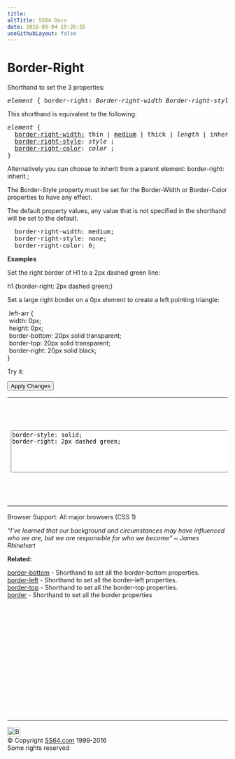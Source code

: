 ```yaml
---
title:
altTitle: SS64 Docs
date: 2016-09-04 19:26:55
useGithubLayout: false
---
```

<!-- #BeginLibraryItem "/Library/head_css.lbi" --><!-- #EndLibraryItem --><h1>Border-Right</h1>
<p>Shorthand to set the 3 properties:</p>
<pre><i>element</i> { border-right: <i>Border-right-width Border-right-style Border-right-color </i>;}</pre>
<p>This shorthand is equivalent to the following:<br>
</p>
<pre><i>element</i> {
  <a href="border-right-width.html">border-right-width:</a> thin | <u>medium</u> | thick | <i>length</i> | inherit ;
  <a href="border-right-style.html">border-right-style</a>: <i>style</i> ;
  <a href="border-right-color.html">border-right-color</a>: <i>color</i> ;
}</pre>
<p>Alternatively you can choose to inherit from a parent element: <span class="code">border-right: inherit ;</span></p>
<p>The Border-Style property must be set for the Border-Width or Border-Color properties to have any effect.</p>
<p>The default  property values, any value that is not specified in the shorthand will be set to the     default. </p>
<pre>  border-right-width: medium;
  border-right-style: none;
  border-right-color: 0;</pre>
<p><b>Examples</b></p>
<p>Set the right border of H1 to a 2px dashed green line:</p>
<p class="code">h1 {border-right: 2px dashed green;}</p>
<p>Set a large right border on a 0px element to create a left pointing triangle:</p>
<p class="code">.left-arr {<br>
&nbsp;width: 0px;<br>
&nbsp;height: 0px;<br>
&nbsp;border-bottom: 20px solid transparent;<br>
&nbsp;border-top: 20px solid transparent;<br>
&nbsp;border-right: 20px solid black;<br>
}</p>
<p>Try it:</p>
<input type="button" onclick="ApplyStyle()" value="Apply Changes">
<table>
  <tbody><tr>
    <td><textarea name="tryit" id="trycode" cols="60" rows="6" onfocus="this.style.background='#fff';" onblur="this.style.background='#eee';" tabindex="1">border-style: solid;
border-right: 2px dashed green;</textarea></td>
    <td><div id="tryresult">This is a sample of text with a CSS border. Each of the 4 borders can be styled separately with CSS.</div></td>
  </tr>
</tbody></table>
<p>Browser Support: All major browsers (CSS 1)</p>
<p class="quote"><i>“I've learned that our background and circumstances may have influenced who we are, but we are responsible for who we become” ~ James Rhinehart</i></p>
<p><b>Related:</b></p>
<p><a href="border-bottom.html">border-bottom</a> - Shorthand to set all the border-bottom properties.<br>
<a href="border-left.html">border-left</a> - Shorthand to set all the border-left properties.<br>
<a href="border-top.html">border-top</a> - Shorthand to set all the border-top properties.<br>
<a href="border.html">border</a> - Shorthand to set all the border properties</p><!-- #BeginLibraryItem "/Library/foot_css.lbi" --><p>
<!-- CSS -->
<ins class="adsbygoogle" style="display:inline-block;width:300px;height:250px" data-ad-client="ca-pub-6140977852749469" data-ad-slot="2739097502"></ins>
<script>
(adsbygoogle = window.adsbygoogle || []).push({});
</script></p>
<hr>
<div id="bl" class="footer"><a href="border-right.html#"><img src="../images/top.png" width="30" height="22" alt="Back to the Top"></a></div>
<div id="br" class="footer, tagline">© Copyright <a href="http://ss64.com/">SS64.com</a> 1999-2016<br>
Some rights reserved</div><!-- #EndLibraryItem -->


